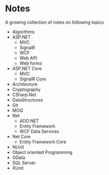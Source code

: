 # Notes
A growing collection of notes on following topics

* Algorithms
* ASP.NET
    * MVC
    * SignalR
    * WCF
    * Web API
    * Web forms
* ASP.NET Core
    * MVC
    * SignalR Core
* Architecture
* Cryptography
* CSharp.Net
* DataStructures
* Git
* MOQ
* Net
    * ADO.NET
    * Entity Framework
    * WCF Data Services
* Net Core
    * Entity Framework Core
* NUnit
* Object oriented Programming
* OData
* SQL Server
* XUnit